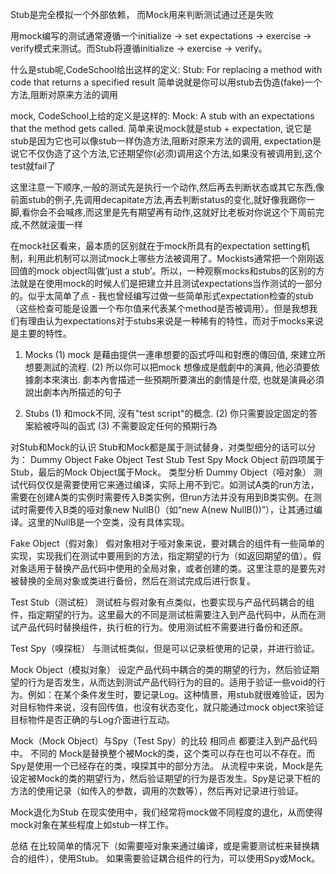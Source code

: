 Stub是完全模拟一个外部依赖， 而Mock用来判断测试通过还是失败

用mock编写的测试通常遵循一个initialize -> set expectations -> exercise -> verify模式来测试。而Stub将遵循initialize -> exercise -> verify。

什么是stub呢,CodeSchool给出这样的定义:
Stub: For replacing a method with code that returns a specified result
简单说就是你可以用stub去伪造(fake)一个方法,阻断对原来方法的调用

mock, CodeSchool上给的定义是这样的:
Mock:	A stub with an expectations that the method gets called.
简单来说mock就是stub + expectation, 说它是stub是因为它也可以像stub一样伪造方法,阻断对原来方法的调用, expectation是说它不仅伪造了这个方法,它还期望你(必须)调用这个方法,如果没有被调用到,这个test就fail了

这里注意一下顺序,一般的测试先是执行一个动作,然后再去判断状态或其它东西,像前面stub的例子,先调用decapitate方法,再去判断status的变化,就好像我踢你一脚,看你会不会喊疼,而这里是先有期望再有动作,这就好比老板对你说这个下周前完成,不然就滚蛋一样

在mock社区看来，最本质的区别就在于mock所具有的expectation setting机制，利用此机制可以测试mock上哪些方法被调用了。Mockists通常把一个刚刚返回值的mock object叫做’just a stub’。所以，一种观察mocks和stubs的区别的方法就是在使用mock的时候人们是把建立并且测试expectations当作测试的一部分的。似乎太简单了点 - 我也曾经编写过做一些简单形式expectation检查的stub（这些检查可能是设置一个布尔值来代表某个method是否被调用）。但是我想我们有理由认为expectations对于stubs来说是一种稀有的特性，而对于mocks来说是主要的特性。

1. Mocks
(1) mock 是藉由提供一連串想要的函式呼叫和對應的傳回值, 來建立所想要測試的流程.
(2) 所以你可以把mock 想像成是戲劇中的演員, 他必須要依據劇本來演出. 劇本內會描述一些預期所要演出的劇情是什麼, 也就是演員必須說出劇本內所描述的句子

2. Stubs
(1) 和mock不同, 沒有"test script"的概念.
(2) 你只需要設定固定的答案給被呼叫的函式
(3) 不需要設定任何的預期行為

对Stub和Mock的认识
Stub和Mock都是属于测试替身，对类型细分的话可以分为：
Dummy Object
Fake Object
Test Stub
Test Spy
Mock Object
前四项属于Stub，最后的Mock Object属于Mock。
类型分析
Dummy Object（哑对象）
测试代码仅仅是需要使用它来通过编译，实际上用不到它。如测试A类的run方法，需要在创建A类的实例时需要传入B类实例，但run方法并没有用到B类实例。在测试时需要传入B类的哑对象new NullB()（如“new A(new NullB())”），让其通过编译。这里的NullB是一个空类，没有具体实现。

Fake Object（假对象）
假对象相对于哑对象来说，要对耦合的组件有一些简单的实现，实现我们在测试中要用到的方法，指定期望的行为（如返回期望的值）。假对象适用于替换产品代码中使用的全局对象，或者创建的类。这里注意的是要先对被替换的全局对象或类进行备份，然后在测试完成后进行恢复。

Test Stub（测试桩）
测试桩与假对象有点类似，也要实现与产品代码耦合的组件，指定期望的行为。这里最大的不同是测试桩需要注入到产品代码中，从而在测试产品代码时替换组件，执行桩的行为。使用测试桩不需要进行备份和还原。

Test Spy（嗅探桩）
与测试桩类似，但是可以记录桩使用的记录，并进行验证。

Mock Object（模拟对象）
设定产品代码中耦合的类的期望的行为，然后验证期望的行为是否发生，从而达到测试产品代码行为的目的。适用于验证一些void的行为。例如：在某个条件发生时，要记录Log。这种情景，用stub就很难验证，因为对目标物件来说，沒有回传值，也沒有状态变化，就只能通过mock object來验证目标物件是否正确的与Log介面进行互动。

Mock（Mock Object）与Spy（Test Spy）的比较
相同点
都要注入到产品代码中。
不同的
Mock是替换整个被Mock的类，这个类可以存在也可以不存在。而Spy是使用一个已经存在的类，嗅探其中的部分方法。
从流程中来说，Mock是先设定被Mock的类的期望行为，然后验证期望的行为是否发生。Spy是记录下桩的方法的使用记录（如传入的参数，调用的次数等），然后再对记录进行验证。

Mock退化为Stub
在现实使用中，我们经常将mock做不同程度的退化，从而使得mock对象在某些程度上如stub一样工作。

总结
在比较简单的情况下（如需要哑对象来通过编译，或是需要测试桩来替换耦合的组件），使用Stub。
如果需要验证耦合组件的行为，可以使用Spy或Mock。































































































































